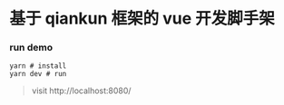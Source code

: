 # 基于 qiankun 框架的 vue 开发脚手架

### run demo

```
yarn # install
yarn dev # run
```

> visit http://localhost:8080/
